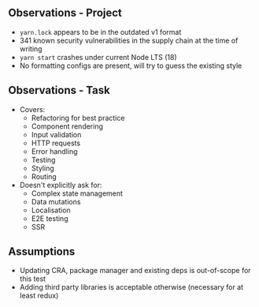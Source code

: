 ## Observations - Project

- `yarn.lock` appears to be in the outdated v1 format
- 341 known security vulnerabilities in the supply chain at the time of writing
- `yarn start` crashes under current Node LTS (18)
- No formatting configs are present, will try to guess the existing style

## Observations - Task

- Covers:
  - Refactoring for best practice
  - Component rendering
  - Input validation
  - HTTP requests
  - Error handling
  - Testing
  - Styling
  - Routing
- Doesn't explicitly ask for:
  - Complex state management
  - Data mutations
  - Localisation
  - E2E testing
  - SSR

## Assumptions

- Updating CRA, package manager and existing deps is out-of-scope for this test
- Adding third party libraries is acceptable otherwise (necessary for at least redux)
